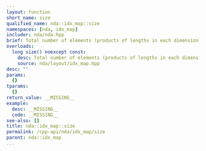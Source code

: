 ```yaml
---
layout: function
short_name: size
qualified_name: nda::idx_map::size
namespaces: [nda, idx_map]
includer: nda/nda.hpp
brief: Total number of elements (products of lengths in each dimension).
overloads:
  long size() noexcept const:
    desc: Total number of elements (products of lengths in each dimension).
    source: nda/layout/idx_map.hpp
desc: ""
params:
  {}
tparams:
  {}
return_value: __MISSING__
example:
  desc: __MISSING__
  code: __MISSING__
see-also: []
title: nda::idx_map::size
permalink: /cpp-api/nda/idx_map/size
parent: nda::idx_map
...
```


